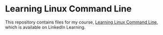 # Learning Linux Command Line

This repository contains files for my course, [Learning Linux Command Line](), which is available on LinkedIn Learning.
